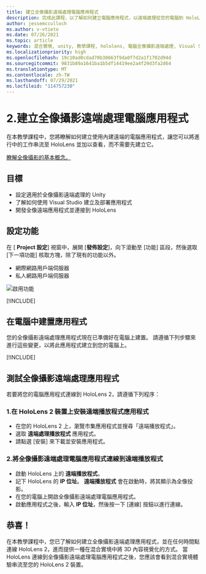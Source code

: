 ```yaml
---
title: 建立全像攝影遠端處理電腦應用程式
description: 完成此課程，以了解如何建立電腦應用程式，以遠端處理從您的電腦到 HoloLens 2 的混合實境體驗。
author: jessemcculloch
ms.author: v-vtieto
ms.date: 07/26/2021
ms.topic: article
keywords: 混合實境, unity, 教學課程, hololens, 電腦全像攝影遠端處理, Visual Studio
ms.localizationpriority: high
ms.openlocfilehash: 19c10ad0cdad70b38663f9da0f7d2a1f1702d94d
ms.sourcegitcommit: 9831b89a1641ba1b5df14419ee2a4f29d3fa2d64
ms.translationtype: MT
ms.contentlocale: zh-TW
ms.lasthandoff: 07/29/2021
ms.locfileid: "114757230"
---
```

# <a name="2-creating-a-holographic-remoting-pc-application"></a>2.建立全像攝影遠端處理電腦應用程式

在本教學課程中，您將瞭解如何建立使用內建遠端的電腦應用程式，讓您可以將進行中的工作串流至 HoloLens 並加以查看，而不需要先建立它。

[瞭解全像攝影的基本概念。](../../platform-capabilities-and-apis/holographic-remoting-overview.md)

## <a name="objectives"></a>目標

* 設定適用於全像攝影遠端處理的 Unity
* 了解如何使用 Visual Studio 建立及部署應用程式
* 開發全像遠端應用程式並連接到 HoloLens

## <a name="configuring-the-capabilities"></a>設定功能

在 [ **Project 設定**] 視窗中，展開 [**發佈設定**]，向下滾動至 [功能] 區段，然後選取 [下一項功能] 核取方塊，除了現有的功能以外。

* 網際網路用戶端伺服器
* 私人網路用戶端伺服器

![啟用功能](images/mrlearning-pc-holographic-remoting/tutorial2-section0-step1-1.png)

[!INCLUDE[](includes/configuring-scene-for-holographic-remoting.md)]

## <a name="build-your-application-to-pc"></a>在電腦中建置應用程式

您的全像攝影遠端處理應用程式現在已準備好在電腦上建置。 請遵循下列步驟來進行這些變更，以將此應用程式建立到您的電腦上。

[!INCLUDE[](includes/build-your-application-to-pc.md)]

## <a name="testing-holographic-remoting-remote-application"></a>測試全像攝影遠端處理應用程式

若要將您的電腦應用程式連線到 HoloLens 2，請遵循下列程序：

### <a name="1-install-the-remoting-player-application-on-hololens-2-device"></a>1.在 HoloLens 2 裝置上安裝遠端播放程式應用程式

* 在您的 HoloLens 2 上，瀏覽市集應用程式並搜尋「遠端播放程式」。
* 選取 **遠端處理播放程式** 應用程式。
* 請點選 [安裝] 來下載並安裝應用程式。

### <a name="2-connect-the-holographic-remoting-pc-app-to-the-remoting-player"></a>2.將全像攝影遠端處理電腦應用程式連線到遠端播放程式

* 啟動 HoloLens 上的 **遠端播放程式**。
* 記下 HoloLens 的 **IP 位址**。 **遠端播放程式** 會在啟動時，將其顯示為全像投影。
* 在您的電腦上開啟全像攝影遠端處理電腦應用程式。
* 啟動應用程式之後，輸入 **IP 位址**，然後按一下 [連線] 按鈕以進行連線。

## <a name="congratulations"></a>恭喜！

在本教學課程中，您已了解如何建立全像攝影遠端處理應用程式，並在任何時間點連線 HoloLens 2，進而提供一種在混合實境中將 3D 內容視覺化的方式。 當 HoloLens 連線到全像攝影遠端處理電腦應用程式之後，您應該會看到混合實境體驗串流至您的 HoloLens 2 裝置。

